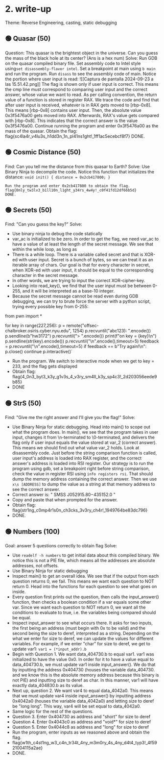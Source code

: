# 2. write-up
Theme: Reverse Engineering, casting, static debugging 
## 🟢 Quasar (50)
Question:
	This quasar is the brightest object in the universe.
        Can you guess the mass of the black hole at its center? (Ans is a hex num)
Solve:
	Run GDB on the quasar compiled binary file. Set assembly code to Intel style using`set disassembly-flavor intel`.  Set a breakpoint at main using `b main` and run the program. Run `disass` to see the assembly code of main. Notice the portion where user input is read:
		![[Captura de pantalla 2024-09-23 a las 15.51.42.png]]
		The flag is shown only if user input is correct. This means the cmp line must correspond to comparing user input and the correct answer, whose value we want to read. As per calling convention, the return value of a function is stored in register RAX. We trace the code and find that after user input is received, whatever is in RAX gets moved to [rbp-0x8]. This means [rbp-0x8] contains user input. Then, the absolute value 0x3f5476a00 gets moved into RAX. Afterwards, RAX's value gets compared with [rbp-0x8]. This indicates that the correct answer is the value 0x3f5476a00.
	Continue running the program and enter 0x3f5476a00 as the mass of the quasar. 
	Obtain the flag: flag{sc4la4r_v4lu3s_h1dd3n_1n_pl41ns1ght!_1ff1ac5ecebcf8f7}
	 DONE.
	
		


## 🟢 Cosmic Distance (50)
Find: 
	Can you tell me the distance from this quasar to Earth?
Solve:
	Use Binary Ninja to decompile the code. Notice this function that initializes the distance: 
		`void init()
		{
		    distance = 0x2cb417800;
		}`
		
	Run the program and enter 0x2cb417800 to obtain the flag.
	flag{0nly_tw3lv3_b1ll10n_l1ght_y34rs_4w4y!_c0f41fd12df66b5d}
	DONE.

## 🟢 Secrets (50)
Find: "Can you guess the key?"
Solve: 
- Use binary ninja to debug the code statically
- var_ac is initialized to be zero. In order to get the flag, we need var_ac to have a value of at least the length of the secret message. We see that within the while loop, as long as 
- There is a while loop. There is a variable called secret and that is XOR-ed with user input. Secret is a bunch of bytes, so we can treat it as an iterable array of chars. Our goal is that for every character in secret, when XOR-ed with user input, it should be equal to the corresponding character in the secret message. 
- In other words, we are trying to input the correct XOR-cipher-key. 
- Looking into read_key(), we find that the user input must be between 0-255, and it will be interpreted as a base-10 integer. 
- Because the secret message cannot be read even during GDB debugging, we can try to brute force the server with a python script, trying every possible key from 0-255:

from pwn import *

for key in range(227,256):
	p = remote("offsec-chalbroker.osiris.cyber.nyu.edu", 1254)
	p.recvuntil("abc123): ".encode())
	p.sendline(b"hw3172")
	p.recvuntil("> ".encode())
	print(f"on key = {key}\n")
	p.sendline(str(key).encode())
	p.recvuntil("\n".encode(),timeout=5)
	feedback = p.recvuntil("\n".encode(),timeout=5)
	if feedback == b"Try again!\n":
		p.close()
		continue
	p.interactive()`

- Run the program. We switch to interactive mode when we get to key = 233, and the flag gets displayed
- Obtain flag: flag{4_0n3_byt3_k3y_g1v3s_4_v3ry_sm4ll_k3y_sp4c3!_2d203056eede9b85}
- DONE

## 🟢 StrS (50)
Find: "Give me the right answer and I'll give you the flag!"
Solve: 
- Use Binary Ninja for static debugging. Head into main() to scope out what the program does. In main(), we see that the program takes in user input, changes it from \n-terminated to \0-terminated, and delivers the flag only if user input equals the value stored at var_2 (correct answer). This means we should find out what value var_2 holds. Look at disassembly code. Just before the string comparison function is called, user input's address is loaded into RAX register, and the correct answer's address is loaded into RSI register. Our strategy is to run the program using gdb, set a breakpoint right before string comparison, check the value in register RSI using `info registers rsi`. That should dump the memory address containing the correct answer. Then we use `x\s [ADDRESS]` to dump the value as a string at that memory address to see the correct answer.
- Correct answer is: "  SMSS J052915.80−435152.0 "
- Copy and paste that when prompted for the answer. 
- Obtain flag: flag{str1ng_c0mp4r1s0n_ch3cks_3v3ry_ch4r!_1949764be83dc796}
- DONE.



## 🟢 Numbers (100)
Goal: answer 5 questions correctly to obtain flag
Solve:
- Use `readelf -h numbers` to get initial data about this compiled binary. We notice this is not a PIE file, which means all the addresses are absolute addresses, not offsets.
- Use Binary Ninja for static debugging
- Inspect main() to get an overall idea. We see that if the output from each question returns 0, we fail. This means we want each question to NOT return 0. Head into the functions for each question to see what goes on inside. 
- Every question first prints out the question, then calls the input_answer() function, then checks a boolean condition if a var equals some other var. Since we want each question to NOT return 0, we want all the conditions to evaluate to true, i.e. the variables being compared should be equal. 
- Inspect input_answer to see what occurs there. It asks for two inputs, the first being an address (must begin with 0x to be valid) and the second being the size to deref, interpreted as a string. Depending on the what we enter for size to deref, we can update the values for different variables. For example, if we enter "char" for size to deref, we get to update var1: `var1 = (*input_addr).b`
- Begin with Question 1. We want data_404730.b to equal var1. var1 was initialized to have the value 0x0. In order for it to have a value equal to data_404730.b, we must update var1 inside input_answer(). We do that by inputting the address 0x404730 (houses the variable data_404730. and we know this is the absolute memory address because this binary is not PIE) and inputting size to deref as char. In this manner, var1 will have exactly data_404830.b as its value. 
- Next up, question 2. We want var4 to equal data_4042a0. This means that we must update var4 inside input_answer() by inputting address 0x4042a0 (houses the variable data_4042a0) and letting size to deref be "long long". This way, var4 will be set equal to data_4042a0. 
- Same logic for the rest of the questions.
- Question 3. Enter 0x404730 as address and "short" for size to deref
- Question 4. Enter 0x4043c0 as address and "void*" for size to deref
- Question 5. Enter 0x4044c8 as address and "long" for size to deref
- Run the program, enter inputs as we reasoned above and obtain the flag. 
- flag{w1th_c4st1ng_w3_c4n_tr34t_4ny_m3m0ry_4s_4ny_d4t4_typ3!_4f5921004115a2ae}
- DONE.
